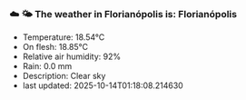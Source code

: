 ### ☁️ 🌤️  The weather in Florianópolis is: Florianópolis

- Temperature: 18.54°C
- On flesh: 18.85°C
- Relative air humidity: 92%
- Rain: 0.0 mm
- Description: Clear sky
- last updated: 2025-10-14T01:18:08.214630
